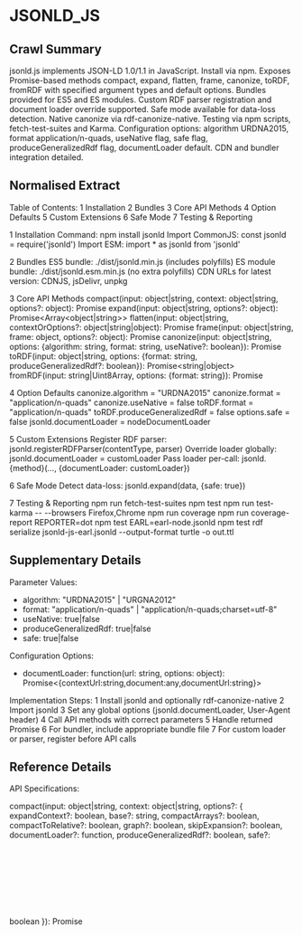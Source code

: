 # JSONLD_JS

## Crawl Summary
jsonld.js implements JSON-LD 1.0/1.1 in JavaScript. Install via npm. Exposes Promise-based methods compact, expand, flatten, frame, canonize, toRDF, fromRDF with specified argument types and default options. Bundles provided for ES5 and ES modules. Custom RDF parser registration and document loader override supported. Safe mode available for data-loss detection. Native canonize via rdf-canonize-native. Testing via npm scripts, fetch-test-suites and Karma. Configuration options: algorithm URDNA2015, format application/n-quads, useNative flag, safe flag, produceGeneralizedRdf flag, documentLoader default. CDN and bundler integration detailed.

## Normalised Extract
Table of Contents:
1 Installation
2 Bundles
3 Core API Methods
4 Option Defaults
5 Custom Extensions
6 Safe Mode
7 Testing & Reporting

1 Installation
  Command: npm install jsonld
  Import CommonJS: const jsonld = require('jsonld')
  Import ESM: import * as jsonld from 'jsonld'

2 Bundles
  ES5 bundle: ./dist/jsonld.min.js (includes polyfills)
  ES module bundle: ./dist/jsonld.esm.min.js (no extra polyfills)
  CDN URLs for latest version: CDNJS, jsDelivr, unpkg

3 Core API Methods
  compact(input: object|string, context: object|string, options?: object): Promise<object>
  expand(input: object|string, options?: object): Promise<Array<object|string>>
  flatten(input: object|string, contextOrOptions?: object|string|object): Promise<object>
  frame(input: object|string, frame: object, options?: object): Promise<object>
  canonize(input: object|string, options: {algorithm: string, format: string, useNative?: boolean}): Promise<string>
  toRDF(input: object|string, options: {format: string, produceGeneralizedRdf?: boolean}): Promise<string|object>
  fromRDF(input: string|Uint8Array, options: {format: string}): Promise<object>

4 Option Defaults
  canonize.algorithm = "URDNA2015"
  canonize.format = "application/n-quads"
  canonize.useNative = false
  toRDF.format = "application/n-quads"
  toRDF.produceGeneralizedRdf = false
  options.safe = false
  jsonld.documentLoader = nodeDocumentLoader

5 Custom Extensions
  Register RDF parser: jsonld.registerRDFParser(contentType, parser)
  Override loader globally: jsonld.documentLoader = customLoader
  Pass loader per-call: jsonld.{method}(..., {documentLoader: customLoader})

6 Safe Mode
  Detect data-loss: jsonld.expand(data, {safe: true})

7 Testing & Reporting
  npm run fetch-test-suites
  npm test
  npm run test-karma -- --browsers Firefox,Chrome
  npm run coverage
  npm run coverage-report
  REPORTER=dot npm test
  EARL=earl-node.jsonld npm test
  rdf serialize jsonld-js-earl.jsonld --output-format turtle -o out.ttl

## Supplementary Details
Parameter Values:
- algorithm: "URDNA2015" | "URGNA2012"
- format: "application/n-quads" | "application/n-quads;charset=utf-8"
- useNative: true|false
- produceGeneralizedRdf: true|false
- safe: true|false

Configuration Options:
- documentLoader: function(url: string, options: object): Promise<{contextUrl:string,document:any,documentUrl:string}>

Implementation Steps:
1 Install jsonld and optionally rdf-canonize-native
2 Import jsonld
3 Set any global options (jsonld.documentLoader, User-Agent header)
4 Call API methods with correct parameters
5 Handle returned Promise
6 For bundler, include appropriate bundle file
7 For custom loader or parser, register before API calls


## Reference Details
API Specifications:

compact(input: object|string, context: object|string, options?: {
  expandContext?: boolean,
  base?: string,
  compactArrays?: boolean,
  compactToRelative?: boolean,
  graph?: boolean,
  skipExpansion?: boolean,
  documentLoader?: function,
  produceGeneralizedRdf?: boolean,
  safe?: boolean
}): Promise<object>

expand(input: object|string, options?: {
  expandContext?: object|string,
  base?: string,
  keepFreeFloatingNodes?: boolean,
  documentLoader?: function,
  safe?: boolean
}): Promise<Array<object|string>>

flatten(input: object|string, contextOrOptions?: object|string|{
  expandContext?: object|string,
  base?: string,
  documentLoader?: function,
  safe?: boolean
}): Promise<object>

frame(input: object|string, frame: object, options?: {
  embed?: string,
  explicit?: boolean,
  omitDefault?: boolean,
  pruneBlankNodeIdentifiers?: boolean,
  documentLoader?: function,
  safe?: boolean
}): Promise<object>

canonize(input: object|string, options: {
  algorithm: "URDNA2015" | "URGNA2012",
  format: "application/n-quads",
  useNative?: boolean,
  documentLoader?: function,
  safe?: boolean
}): Promise<string>

toRDF(input: object|string, options: {
  format: "application/n-quads" | "application/n-quads;charset=utf-8",
  produceGeneralizedRdf?: boolean,
  documentLoader?: function,
  safe?: boolean
}): Promise<string>

fromRDF(input: string|Uint8Array, options: {
  format: "application/n-quads", 
  documentLoader?: function,
  safe?: boolean
}): Promise<object>

registerRDFParser(contentType: string, parser: function(input: Buffer|string): object|Promise<object>): void

CUSTOM DOCUMENT LOADER PATTERN:
const nodeLoader = jsonld.documentLoaders.node();
const loader = async (url,options) => {
  if(PRELOADED[url]) return {contextUrl:null,document:PRELOADED[url],documentUrl:url};
  return nodeLoader(url);
};
jsonld.documentLoader = loader;

BEST PRACTICES:
- Always specify base or expandContext when using URLs
- Use safe mode for digital signing workflows
- Set default UA header: use jsonld.documentLoaders.node({userAgent:"MyApp/1.0"})
- For large datasets, use stream-based processing via async iterators

TROUBLESHOOTING:
# Missing Context Error
Command: node app.js
Expected: resolves Promise
Actual: Error: Context URL not found
Fix: preload contexts via documentLoader override or include "@context" inline

# Canonization Fails
Command: jsonld.canonize(doc)
Expected: string
Actual: Error: Algorithm not supported
Fix: ensure algorithm set to "URDNA2015"

# Test Suites Missing
Command: npm test
Actual: Error: TESTS environment not set
Fix: npm run fetch-test-suites or set TESTS="/path/to/tests"


## Information Dense Extract
jsonld.js JSON-LD 1.1 JS implementation; npm install jsonld; require or import jsonld; Bundles: dist/jsonld.min.js (ES5), dist/jsonld.esm.min.js (ESM); Methods: compact(input,context,options?):Promise<object>; expand(input,options?):Promise<Array>; flatten(input,contextOrOptions?):Promise<object>; frame(input,frame,options?):Promise<object>; canonize(input,{algorithm URDNA2015,format application/n-quads,useNative false}):Promise<string>; toRDF(input,{format application/n-quads,produceGeneralizedRdf false}):Promise<string>; fromRDF(input,{format application/n-quads}):Promise<object>; registerRDFParser(contentType,parser):void; documentLoader default nodeDocumentLoader; options.safe false; configure loader: jsonld.documentLoader=customLoader; safe mode: options.safe true; native canonize: install rdf-canonize-native and set useNative true; testing: npm test, npm run test-karma, npm run coverage; fetch tests: npm run fetch-test-suites; CNN URLs for CDNJS/jsDelivr/unpkg; defaults: algorithm URDNA2015, format application/n-quads, produceGeneralizedRdf false; errors: missing context URL preload via custom loader; canonize unsupported algorithm ensure URDNA2015; tests missing set TESTS env;

## Sanitised Extract
Table of Contents:
1 Installation
2 Bundles
3 Core API Methods
4 Option Defaults
5 Custom Extensions
6 Safe Mode
7 Testing & Reporting

1 Installation
  Command: npm install jsonld
  Import CommonJS: const jsonld = require('jsonld')
  Import ESM: import * as jsonld from 'jsonld'

2 Bundles
  ES5 bundle: ./dist/jsonld.min.js (includes polyfills)
  ES module bundle: ./dist/jsonld.esm.min.js (no extra polyfills)
  CDN URLs for latest version: CDNJS, jsDelivr, unpkg

3 Core API Methods
  compact(input: object|string, context: object|string, options?: object): Promise<object>
  expand(input: object|string, options?: object): Promise<Array<object|string>>
  flatten(input: object|string, contextOrOptions?: object|string|object): Promise<object>
  frame(input: object|string, frame: object, options?: object): Promise<object>
  canonize(input: object|string, options: {algorithm: string, format: string, useNative?: boolean}): Promise<string>
  toRDF(input: object|string, options: {format: string, produceGeneralizedRdf?: boolean}): Promise<string|object>
  fromRDF(input: string|Uint8Array, options: {format: string}): Promise<object>

4 Option Defaults
  canonize.algorithm = 'URDNA2015'
  canonize.format = 'application/n-quads'
  canonize.useNative = false
  toRDF.format = 'application/n-quads'
  toRDF.produceGeneralizedRdf = false
  options.safe = false
  jsonld.documentLoader = nodeDocumentLoader

5 Custom Extensions
  Register RDF parser: jsonld.registerRDFParser(contentType, parser)
  Override loader globally: jsonld.documentLoader = customLoader
  Pass loader per-call: jsonld.{method}(..., {documentLoader: customLoader})

6 Safe Mode
  Detect data-loss: jsonld.expand(data, {safe: true})

7 Testing & Reporting
  npm run fetch-test-suites
  npm test
  npm run test-karma -- --browsers Firefox,Chrome
  npm run coverage
  npm run coverage-report
  REPORTER=dot npm test
  EARL=earl-node.jsonld npm test
  rdf serialize jsonld-js-earl.jsonld --output-format turtle -o out.ttl

## Original Source
JSON-LD 1.1 Core & jsonld.js
https://github.com/digitalbazaar/jsonld.js#readme

## Digest of JSONLD_JS

# JSON-LD.js Technical Reference

# Installation

Install via npm:

    npm install jsonld

CommonJS import:

    const jsonld = require('jsonld');

ES Module import:

    import * as jsonld from 'jsonld';
    import {promises} from 'jsonld';
    import {JsonLdProcessor} from 'jsonld';

# Bundles

Browser bundles shipped in npm package:

- ./dist/jsonld.min.js: ES5 with polyfills for older browsers
- ./dist/jsonld.esm.min.js: ES2017+ module without extra polyfills

Usage via script tags:

    <script type="module" src="./dist/jsonld.esm.min.js"></script>
    <script nomodule src="./dist/jsonld.min.js"></script>

CDN usage:

- CDNJS: https://cdnjs.cloudflare.com/ajax/libs/jsonld/1.0.0/jsonld.min.js
- jsDelivr: https://cdn.jsdelivr.net/npm/jsonld@1.0.0/dist/jsonld.min.js
- unpkg: https://unpkg.com/jsonld@1.0.0/dist/jsonld.min.js

# Core API Methods and Signatures

Methods:

- compact(input: object|string, context: object|string, options?: object): Promise<object>
- expand(input: object|string, options?: object): Promise<Array<object|string>>
- flatten(input: object|string, contextOrOptions?: object|string|object): Promise<object>
- frame(input: object|string, frame: object, options?: object): Promise<object>
- canonize(input: object|string, options: {algorithm: string, format: string, useNative?: boolean}): Promise<string>
- toRDF(input: object|string, options: {format: string, produceGeneralizedRdf?: boolean}): Promise<string|object>
- fromRDF(input: string|Uint8Array, options: {format: string}): Promise<object>

Each method returns a Promise and may reject with Error.

# Options and Defaults

- canonize algorithm: default "URDNA2015"
- canonize format: default "application/n-quads"
- useNative: default false
- toRDF/fromRDF format: default "application/n-quads"
- toRDF produceGeneralizedRdf: default false
- safe mode: options.safe: default false
- documentLoader: default jsonld.documentLoaders.node()

# Custom Parsers and Loaders

Register custom RDF parser:

    jsonld.registerRDFParser(contentType: string, parser: (input: Buffer|string) => object|Promise<object>): void

Override document loader:

    const nodeLoader = jsonld.documentLoaders.node();
    jsonld.documentLoader = async (url, options) => {
      if(url in PRELOADED) return {contextUrl: null, document: PRELOADED[url], documentUrl: url};
      return nodeLoader(url);
    };

Pass loader per-call:

    jsonld.compact(doc, ctx, {documentLoader: customLoader});

# Safe Mode

Enable data-loss detection:

    jsonld.expand(data, {safe: true});

# Testing and Automation

- fetch test suites: npm run fetch-test-suites
- run Node tests: npm test
- run browser tests: npm run test-karma -- --browsers Firefox,Chrome
- code coverage: npm run coverage; npm run coverage-report
- custom reporter: REPORTER=dot npm test
- remote context server: node tests/remote-context-server.js; TESTS=`pwd`/tests npm test
- EARL reports: EARL=earl-node.jsonld npm test; serialize EARL to ttl: rdf serialize jsonld-js-earl.jsonld --output-format turtle -o jsonld-js-earl.ttl

# Performance and Native Bindings

Optional native canonize bindings:

    npm install rdf-canonize-native
    jsonld.canonize(doc, {useNative: true});


## Attribution
- Source: JSON-LD 1.1 Core & jsonld.js
- URL: https://github.com/digitalbazaar/jsonld.js#readme
- License: W3C Document License (CC-BY 4.0); MIT License
- Crawl Date: 2025-04-28T11:50:44.363Z
- Data Size: 659495 bytes
- Links Found: 5268

## Retrieved
2025-04-28
